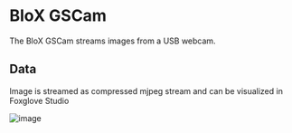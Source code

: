 # BloX GSCam

The BloX GSCam streams images from a USB webcam.

## Data

Image is streamed as compressed mjpeg stream and can be visualized in Foxglove Studio  

![image](https://github.com/rosblox/blox-gscam/assets/20051567/02b57296-bee9-4b7a-9c84-b9a5b6fddd64)

